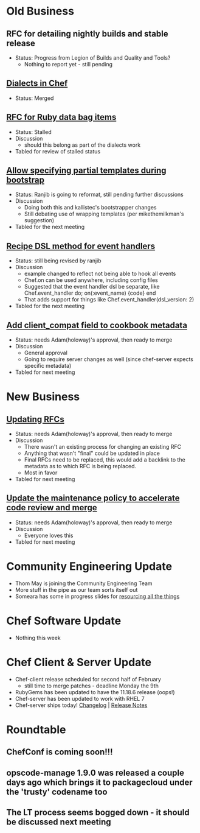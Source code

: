 # Old Business
## RFC for detailing nightly builds and stable release
* Status: Progress from Legion of Builds and Quality and Tools?
  * Nothing to report yet - still pending

## [Dialects in Chef](https://github.com/opscode/chef-rfc/pull/71)
* Status: Merged

## [RFC for Ruby data bag items](https://github.com/opscode/chef-rfc/pull/79)      
* Status: Stalled 
* Discussion
  * should this belong as part of the dialects work
* Tabled for review of stalled status

## [Allow specifying partial templates during bootstrap](https://github.com/opscode/chef-rfc/pull/82)
* Status: Ranjib is going to reformat, still pending further discussions
* Discussion
  *  Doing both this and kallistec's bootstrapper changes
  *  Still debating use of wrapping templates (per mikethemilkman's suggestion)
* Tabled for the next meeting
  
## [Recipe DSL method for event handlers](https://github.com/opscode/chef-rfc/pull/83)
* Status: still being revised by ranjib
* Discussion
  * example changed to reflect not being able to hook all events
  * Chef.on can be used anywhere, including config files
  * Suggested that the event handler dsl be separate, like Chef.event_handler do; on(:event_name) {code} end
  * That adds support for things like Chef.event_handler(dsl_version: 2)
* Tabled for the next meeting

## [Add client_compat field to cookbook metadata](https://github.com/opscode/chef-rfc/pull/84)
* Status: needs Adam(holoway)'s approval, then ready to merge
* Discussion
  * General approval
  * Going to require server changes as well (since chef-server expects specific metadata)
* Tabled for next meeting

# New Business

## [Updating RFCs](https://github.com/chef/chef-rfc/pull/85)
* Status: needs Adam(holoway)'s approval, then ready to merge
* Discussion
  * There wasn't an existing process for changing an existing RFC
  * Anything that wasn't "final" could be updated in place
  * Final RFCs need to be replaced, this would add a backlink to the metadata as to which RFC is being replaced.
  * Most in favor
* Tabled for next meeting

## [Update the maintenance policy to accelerate code review and merge](https://github.com/chef/chef-rfc/pull/88)
* Status: needs Adam(holoway)'s approval, then ready to merge
* Discussion
  * Everyone loves this 
* Tabled for next meeting

# Community Engineering Update
* Thom May is joining the Community Engineering Team
* More stuff in the pipe as our team sorts itself out
* Someara has some in progress slides for [resourcing all the things](http://www.slideshare.net/someara/cfgmgntcamp-2015)

# Chef Software Update
* Nothing this week

# Chef Client & Server Update
* Chef-client release scheduled for second half of February
  * still time to merge patches - deadline Monday the 9th
* RubyGems has been updated to have the 11.18.6 release (oops!)
* Chef-server has been updated to work with RHEL 7
* Chef-server ships today! [Changelog](https://github.com/chef/opscode-omnibus/blob/12.0.3/CHANGELOG.md) | [Release Notes](https://github.com/chef/opscode-omnibus/blob/12.0.3/RELEASE_NOTES.md)

# Roundtable
## ChefConf is coming soon!!!
## opscode-manage 1.9.0 was released a couple days ago which brings it to packagecloud under the 'trusty' codename too
## The LT process seems bogged down - it should be discussed next meeting
